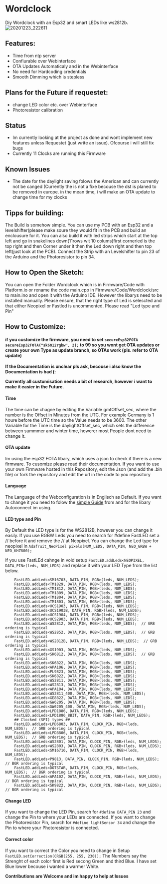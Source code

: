 # Wordclock
Diy Wordclock with an Esp32 and smart LEDs like ws2812b.
![20201223_222611](https://user-images.githubusercontent.com/57105059/205077834-c267bf58-da39-4d44-9e0c-c00d648075f7.jpg)

## Features: 
- Time from ntp server
- Confiurable over Webinterface
- OTA Updates Automaticaly and in the Webinterface
- No need for Hardcoding credentials
- Smooth Dimming which is stepless


## Plans for the Future if requestet:
- change LED color etc. over Webinterface 
- Photoresistor calibration

## Status
- Im currently looking at the project as done and wont implement new features unless Requestet (just write an issue). Ofcourse i will still fix bugs
- Currently 11 Clocks are running this Firmware
## Known Issues
- The date for the daylight saving folows the American and can currently not be canged (Currently the is not a fixe becouse the dst is planed to be removed in europe. in the mean time, i will make an OTA update to change time for my clocks

## Tipps for building:

The Build is somehow simple. You can use my PCB with an Esp32 and a levelshifter(please make soure they would fit in the PCB
and build an enclousure for it.
You can also build it with led strips which start at the top left and go in snakelines down(11rows wit 10 colums)first cornerled is the top right and then Corner under it then the Led down right and then top left(just look at the PCB). Connect the Strip with an Levelshifter to pin 23 of the Arduino and the Photoresistor to pin 34.

## How to Open the Sketch:
You can open the Folder Wordclock which is in Firmware/Code with Platform.io or rename the code main.cpp in  Firmware/Code/Wordclock/src to main.ino  and open it with the Arduino IDE. However the libarys need to be installed manually. Please ensure, that the right type of Led is selescted and that either Neopixel or Fastled is uncommented. Please read "Led type and Pin"

## How to Customize:
#### if you customize the firmware, you need to set ```secureEsp32FOTA secureEsp32FOTA("sk6812rgbw", 2);``` to 99 so you wont get OTA updates or create your own Type as update branch, so OTAs work (pls. refer to OTA update)

**If the Documentation is unclear pls ask, becouse i also know the Documentation is bad (:**

**Currently all customisation needs a bit of research, however i want to make it easier in the Future.**
#### Time
The time can be chagne by editing the Variable gmtOffset_sec, where the number is the Offset in Minutes from the UTC. For example Germany is 1 houre before the UTC time so the Value needs to be 3600. The other Variable for the Time is the daylightOffset_sec, which sets the difference between summmer and winter time, howerer most People dont need to change it.

#### OTA update
Im using the esp32 FOTA libary, which uses a json to check if there is a new firmware. To cusomize please read their documentation. If you want to use your own Firmware hosted in this Repository, edit the Json (and add the .bin file) or fork the repository and edit the url in the code to you repository

#### Language
The Language of the Webconfiguration is in Englisch as Default. If you want to change it you need to folow the [simple Guide](https://hieromon.github.io/AutoConnect/adexterior.html) from and for the libary Autoconnect im using.
#### LED type and Pin
By Default the LED type is for the WS2812B, however you can change it easily.
If you use RGBW Leds you need to search for #define FastLED set a // before it and remove the // at Neopixel. You can change the Led type for neopixel in ```Adafruit_NeoPixel pixels(NUM_LEDS, DATA_PIN, NEO_GRBW + NEO_KHZ800);```

If you use FastLEd cahnge in void setup  ```FastLED.addLeds<NEOPIXEL, DATA_PIN>(leds, NUM_LEDS)``` and replace it with your LED Type from the list below.
```
    FastLED.addLeds<SM16703, DATA_PIN, RGB>(leds, NUM_LEDS);
    FastLED.addLeds<TM1829, DATA_PIN, RGB>(leds, NUM_LEDS);
    FastLED.addLeds<TM1812, DATA_PIN, RGB>(leds, NUM_LEDS);
    FastLED.addLeds<TM1809, DATA_PIN, RGB>(leds, NUM_LEDS);
    FastLED.addLeds<TM1804, DATA_PIN, RGB>(leds, NUM_LEDS);
    FastLED.addLeds<TM1803, DATA_PIN, RGB>(leds, NUM_LEDS);
    FastLED.addLeds<UCS1903, DATA_PIN, RGB>(leds, NUM_LEDS);
    FastLED.addLeds<UCS1903B, DATA_PIN, RGB>(leds, NUM_LEDS);
    FastLED.addLeds<UCS1904, DATA_PIN, RGB>(leds, NUM_LEDS);
    FastLED.addLeds<UCS2903, DATA_PIN, RGB>(leds, NUM_LEDS);
    FastLED.addLeds<WS2812, DATA_PIN, RGB>(leds, NUM_LEDS);  // GRB ordering is typical
    FastLED.addLeds<WS2852, DATA_PIN, RGB>(leds, NUM_LEDS);  // GRB ordering is typical
    FastLED.addLeds<WS2812B, DATA_PIN, RGB>(leds, NUM_LEDS);  // GRB ordering is typical
    FastLED.addLeds<GS1903, DATA_PIN, RGB>(leds, NUM_LEDS);
    FastLED.addLeds<SK6812, DATA_PIN, RGB>(leds, NUM_LEDS);  // GRB ordering is typical
    FastLED.addLeds<SK6822, DATA_PIN, RGB>(leds, NUM_LEDS);
    FastLED.addLeds<APA106, DATA_PIN, RGB>(leds, NUM_LEDS);
    FastLED.addLeds<PL9823, DATA_PIN, RGB>(leds, NUM_LEDS);
    FastLED.addLeds<SK6822, DATA_PIN, RGB>(leds, NUM_LEDS);
    FastLED.addLeds<WS2811, DATA_PIN, RGB>(leds, NUM_LEDS);
    FastLED.addLeds<WS2813, DATA_PIN, RGB>(leds, NUM_LEDS);
    FastLED.addLeds<APA104, DATA_PIN, RGB>(leds, NUM_LEDS);
    FastLED.addLeds<WS2811_400, DATA_PIN, RGB>(leds, NUM_LEDS);
    FastLED.addLeds<GE8822, DATA_PIN, RGB>(leds, NUM_LEDS);
    FastLED.addLeds<GW6205, DATA_PIN, RGB>(leds, NUM_LEDS);
    FastLED.addLeds<GW6205_400, DATA_PIN, RGB>(leds, NUM_LEDS);
    FastLED.addLeds<LPD1886, DATA_PIN, RGB>(leds, NUM_LEDS);
    FastLED.addLeds<LPD1886_8BIT, DATA_PIN, RGB>(leds, NUM_LEDS);
    ## Clocked (SPI) types ##
    FastLED.addLeds<LPD6803, DATA_PIN, CLOCK_PIN, RGB>(leds, NUM_LEDS);  // GRB ordering is typical
    FastLED.addLeds<LPD8806, DATA_PIN, CLOCK_PIN, RGB>(leds, NUM_LEDS);  // GRB ordering is typical
    FastLED.addLeds<WS2801, DATA_PIN, CLOCK_PIN, RGB>(leds, NUM_LEDS);
    FastLED.addLeds<WS2803, DATA_PIN, CLOCK_PIN, RGB>(leds, NUM_LEDS);
    FastLED.addLeds<SM16716, DATA_PIN, CLOCK_PIN, RGB>(leds, NUM_LEDS);
    FastLED.addLeds<P9813, DATA_PIN, CLOCK_PIN, RGB>(leds, NUM_LEDS);  // BGR ordering is typical
    FastLED.addLeds<DOTSTAR, DATA_PIN, CLOCK_PIN, RGB>(leds, NUM_LEDS);  // BGR ordering is typical
    FastLED.addLeds<APA102, DATA_PIN, CLOCK_PIN, RGB>(leds, NUM_LEDS);  // BGR ordering is typical
    FastLED.addLeds<SK9822, DATA_PIN, CLOCK_PIN, RGB>(leds, NUM_LEDS);  // BGR ordering is typical
```
#### Change LED
If you want to change the LED Pin, search for ``` #define DATA_PIN 23 ``` and change the Pin to where your LEDs are connected.
If you want to change the Photoresistor Pin, search for ``` #define lightSensor 34 ``` and change the Pin to where your Photoresistor is connected.
#### Correct color
If you want to correct the Color you need to change in Setup ``` FastLED.setCorrection(CRGB(255, 255, 230)); ``` The Numbers say the Strenght of each color first is Red secong Green and third Blue. I have set Blue lower becouse i wanted a warmer White.

**Contributions are Welcome and im happy to help at Issues**
